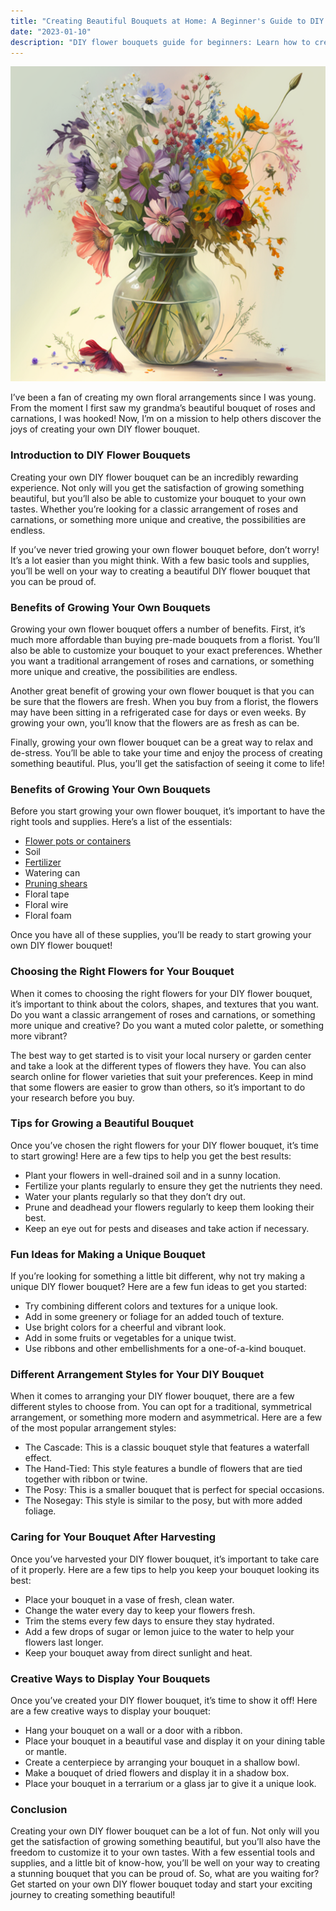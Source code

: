 ```yaml
---
title: "Creating Beautiful Bouquets at Home: A Beginner's Guide to DIY Floral Arrangements"
date: "2023-01-10"
description: "DIY flower bouquets guide for beginners: Learn how to create beautiful floral arrangements for weddings, events, home decor with ease."
---
```


![Bouquet of Flowers](./A_vase_filled_with_a_vibrant_array_of_wildflowers.png)

I’ve been a fan of creating my own floral arrangements since I was young. From the moment I first saw my grandma’s beautiful bouquet of roses and carnations, I was hooked! Now, I’m on a mission to help others discover the joys of creating your own DIY flower bouquet.

### Introduction to DIY Flower Bouquets

Creating your own DIY flower bouquet can be an incredibly rewarding experience. Not only will you get the satisfaction of growing something beautiful, but you’ll also be able to customize your bouquet to your own tastes. Whether you’re looking for a classic arrangement of roses and carnations, or something more unique and creative, the possibilities are endless.

If you’ve never tried growing your own flower bouquet before, don’t worry! It’s a lot easier than you might think. With a few basic tools and supplies, you’ll be well on your way to creating a beautiful DIY flower bouquet that you can be proud of.

### Benefits of Growing Your Own Bouquets

Growing your own flower bouquet offers a number of benefits. First, it’s much more affordable than buying pre-made bouquets from a florist. You’ll also be able to customize your bouquet to your exact preferences. Whether you want a traditional arrangement of roses and carnations, or something more unique and creative, the possibilities are endless.

Another great benefit of growing your own flower bouquet is that you can be sure that the flowers are fresh. When you buy from a florist, the flowers may have been sitting in a refrigerated case for days or even weeks. By growing your own, you’ll know that the flowers are as fresh as can be.

Finally, growing your own flower bouquet can be a great way to relax and de-stress. You’ll be able to take your time and enjoy the process of creating something beautiful. Plus, you’ll get the satisfaction of seeing it come to life!

### Benefits of Growing Your Own Bouquets

Before you start growing your own flower bouquet, it’s important to have the right tools and supplies. Here’s a list of the essentials:

- [Flower pots or containers](https://amzn.to/3QE7hog)
- Soil
- [Fertilizer](https://amzn.to/3Gyq8wb)
- Watering can
- [Pruning shears](https://amzn.to/3Gyq8wb)
- Floral tape
- Floral wire
- Floral foam

Once you have all of these supplies, you’ll be ready to start growing your own DIY flower bouquet!

### Choosing the Right Flowers for Your Bouquet

When it comes to choosing the right flowers for your DIY flower bouquet, it’s important to think about the colors, shapes, and textures that you want. Do you want a classic arrangement of roses and carnations, or something more unique and creative? Do you want a muted color palette, or something more vibrant?

The best way to get started is to visit your local nursery or garden center and take a look at the different types of flowers they have. You can also search online for flower varieties that suit your preferences. Keep in mind that some flowers are easier to grow than others, so it’s important to do your research before you buy.

### Tips for Growing a Beautiful Bouquet

Once you’ve chosen the right flowers for your DIY flower bouquet, it’s time to start growing! Here are a few tips to help you get the best results:

- Plant your flowers in well-drained soil and in a sunny location.
- Fertilize your plants regularly to ensure they get the nutrients they need.
- Water your plants regularly so that they don’t dry out.
- Prune and deadhead your flowers regularly to keep them looking their best.
- Keep an eye out for pests and diseases and take action if necessary.

### Fun Ideas for Making a Unique Bouquet

If you’re looking for something a little bit different, why not try making a unique DIY flower bouquet? Here are a few fun ideas to get you started:

- Try combining different colors and textures for a unique look.
- Add in some greenery or foliage for an added touch of texture.
- Use bright colors for a cheerful and vibrant look.
- Add in some fruits or vegetables for a unique twist.
- Use ribbons and other embellishments for a one-of-a-kind bouquet.

### Different Arrangement Styles for Your DIY Bouquet

When it comes to arranging your DIY flower bouquet, there are a few different styles to choose from. You can opt for a traditional, symmetrical arrangement, or something more modern and asymmetrical. Here are a few of the most popular arrangement styles:

- The Cascade: This is a classic bouquet style that features a waterfall effect.
- The Hand-Tied: This style features a bundle of flowers that are tied together with ribbon or twine.
- The Posy: This is a smaller bouquet that is perfect for special occasions.
- The Nosegay: This style is similar to the posy, but with more added foliage.

### Caring for Your Bouquet After Harvesting

Once you’ve harvested your DIY flower bouquet, it’s important to take care of it properly. Here are a few tips to help you keep your bouquet looking its best:

- Place your bouquet in a vase of fresh, clean water.
- Change the water every day to keep your flowers fresh.
- Trim the stems every few days to ensure they stay hydrated.
- Add a few drops of sugar or lemon juice to the water to help your flowers last longer.
- Keep your bouquet away from direct sunlight and heat.

### Creative Ways to Display Your Bouquets

Once you’ve created your DIY flower bouquet, it’s time to show it off! Here are a few creative ways to display your bouquet:

- Hang your bouquet on a wall or a door with a ribbon.
- Place your bouquet in a beautiful vase and display it on your dining table or mantle.
- Create a centerpiece by arranging your bouquet in a shallow bowl.
- Make a bouquet of dried flowers and display it in a shadow box.
- Place your bouquet in a terrarium or a glass jar to give it a unique look.

### Conclusion

Creating your own DIY flower bouquet can be a lot of fun. Not only will you get the satisfaction of growing something beautiful, but you’ll also have the freedom to customize it to your own tastes. With a few essential tools and supplies, and a little bit of know-how, you’ll be well on your way to creating a stunning bouquet that you can be proud of. So, what are you waiting for? Get started on your own DIY flower bouquet today and start your exciting journey to creating something beautiful!
